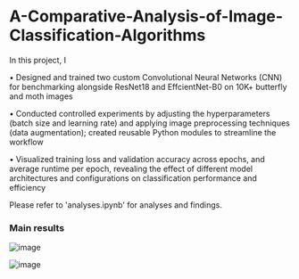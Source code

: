 # A-Comparative-Analysis-of-Image-Classification-Algorithms

In this project, I

•	Designed and trained two custom Convolutional Neural Networks (CNN) for benchmarking alongside ResNet18 and EffcientNet-B0 on 10K+ butterfly and moth images

•	Conducted controlled experiments by adjusting the hyperparameters (batch size and learning rate) and applying image preprocessing techniques (data augmentation); created reusable Python modules to streamline the workflow

•	Visualized training loss and validation accuracy across epochs, and average runtime per epoch, revealing the effect of different model architectures and configurations on classification performance and efficiency

Please refer to 'analyses.ipynb' for analyses and findings.

### Main results
![image](https://github.com/user-attachments/assets/38ff631a-97f8-474f-8fca-babab387cfa6)

![image](https://github.com/user-attachments/assets/787e7098-19c3-4b10-9e22-7d67f6f55445)

